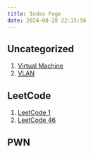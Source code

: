 ```yaml
---
title: Index Page
date: 2024-08-28 22:15:56
---
```

## Uncategorized

1. [Virtual Machine](/UncategorizedVirtualMachine/index.html)
2. [VLAN](/Uncategorized/VLAN/index.html)

## LeetCode

1. [LeetCode 1](/LeetCode/LeetCode1/index.html)
2. [LeetCode 46](/LeetCode/LeetCode46/index.html)

## PWN
